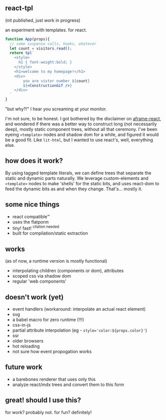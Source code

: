 react-tpl
---

(nit published, just work in progress)

an experiment with templates. for react. 

```jsx
function App(props){      
  // some suspense calls, hooks, whatever
  let count = visitors.read(); 
  return tpl`
    <style>
      h1 { font-weight:bold; }
    </style>
    <h1>welcome to my homepage!</h1>
    <div>
        you are vistor number ${count}
        ${<ConstructionGif />}
    </div>
  `
}
```

"but why?!" I hear you screaming at your monitor. 

I'm not sure, to be honest. I got bothered by the disclaimer on [aframe-react](https://github.com/ngokevin/aframe-react), and wondered if there was a better way to construct long (not necessarily deep), mostly static component trees, without all that ceremony. I've been eyeing `<template>` nodes and shadow dom for a while, and figured it would be a good fit. Like `lit-html`, but I wanted to use react's, well, everything else.  

how does it work?
---

By using tagged template literals, we can define trees that separate the static and dynamic parts naturally. We leverage custom-elements and `<template>` nodes to make 'shells' for the static bits, and uses react-dom to feed the dynamic bits as and when they change. That's... mostly it.

some nice things 
---

- react compatible™️
- uses the flatporm
- tiny! fast! <sup>citation needed</sup>
- built for compilation/static extraction

works 
---

(as of now, a runtime version is mostly functional)

- interpolating children (components or dom), attributes
- scoped css via shadow dom  
- regular 'web components'

doesn't work (yet)
--- 
 
- event handlers (workaround: interpolate an actual react element)
- svg 
- a babel macro for zero runtime (!!!)
- css-in-js 
- partial attribute interpolation (eg - `style='color:${props.color}'`)
- ssr 
- older browsers 
- hot reloading 
- not sure how event propogation works 

future work 
--- 

- a barebones renderer that uses only this
- analyze react/mdx trees and convert them to this form 

great! should I use this?
---

for work? probably not. for fun? definitely! 
